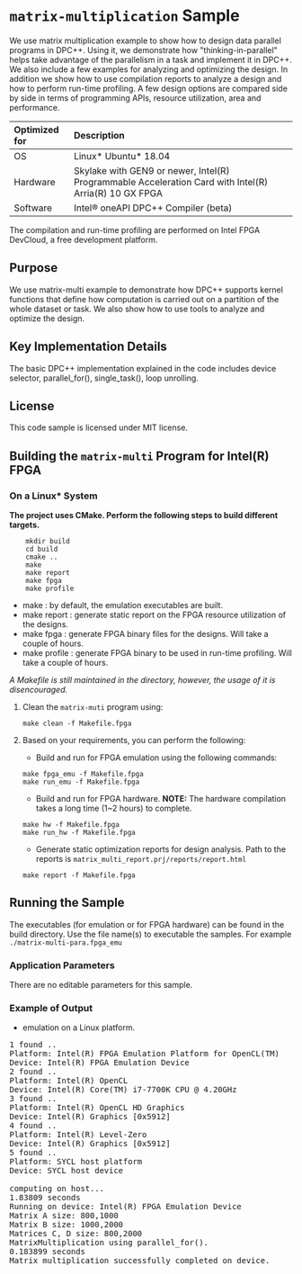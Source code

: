 # `matrix-multiplication` Sample

We use matrix multiplication example to show how to design data parallel programs in DPC++. Using it, we demonstrate how "thinking-in-parallel" helps take advantage of the parallelism in a task and implement it in DPC++. We also include a few examples for analyzing and optimizing the design. In addition we show how to use compilation reports to analyze a design and how to perform run-time profiling. A few design options are compared side by side in terms of programming APIs, resource utilization, area and performance.

| Optimized for                     | Description
|:---                               |:---
| OS                                | Linux* Ubuntu* 18.04
| Hardware                          | Skylake with GEN9 or newer, Intel(R) Programmable Acceleration Card with Intel(R) Arria(R) 10 GX FPGA
| Software                          | Intel&reg; oneAPI DPC++ Compiler (beta)  
  
The compilation and run-time profiling are performed on Intel FPGA DevCloud, a free development platform.

## Purpose

We use matrix-multi example to demonstrate how DPC++ supports kernel functions that define how computation is carried out on a partition of the whole dataset or task. We also show how to use tools to analyze and optimize the design. 

## Key Implementation Details 
The basic DPC++ implementation explained in the code includes device selector, parallel_for(), single_task(), loop unrolling.

## License  
This code sample is licensed under MIT license. 


## Building the `matrix-multi` Program for Intel(R) FPGA

### On a Linux* System

**The project uses CMake. Perform the following steps to build different targets.** 

```
    mkdir build
    cd build
    cmake ..
    make
    make report
    make fpga
    make profile
```
* make : by default, the emulation executables are built.
* make report : generate static report on the FPGA resource utilization of the designs.
* make fpga : generate FPGA binary files for the designs. Will take a couple of hours.
* make profile : generate FPGA binary to be used in run-time profiling. Will take a couple of hours.

*A Makefile is still maintained in the directory, however, the usage of it is disencouraged.*

1. Clean the `matrix-muti` program using:
    ```
    make clean -f Makefile.fpga
    ```

2. Based on your requirements, you can perform the following:
   * Build and run for FPGA emulation using the following commands:
    ```
    make fpga_emu -f Makefile.fpga
    make run_emu -f Makefile.fpga
    ```
    * Build and run for FPGA hardware.
      **NOTE:** The hardware compilation takes a long time (1~2 hours) to complete.
    ```
    make hw -f Makefile.fpga
    make run_hw -f Makefile.fpga
    ```
    * Generate static optimization reports for design analysis. Path to the reports is `matrix_multi_report.prj/reports/report.html`
    ```
    make report -f Makefile.fpga
    ```

## Running the Sample

The executables (for emulation or for FPGA hardware) can be found in the build directory. Use the file name(s) to executable the samples. For example
    ```
    ./matrix-multi-para.fpga_emu
    ```

### Application Parameters
There are no editable parameters for this sample.

### Example of Output

* emulation on a Linux platform.
<pre>
1 found ..
Platform: Intel(R) FPGA Emulation Platform for OpenCL(TM)
Device: Intel(R) FPGA Emulation Device
2 found ..
Platform: Intel(R) OpenCL
Device: Intel(R) Core(TM) i7-7700K CPU @ 4.20GHz
3 found ..
Platform: Intel(R) OpenCL HD Graphics
Device: Intel(R) Graphics [0x5912]
4 found ..
Platform: Intel(R) Level-Zero
Device: Intel(R) Graphics [0x5912]
5 found ..
Platform: SYCL host platform
Device: SYCL host device

computing on host...
1.83809 seconds
Running on device: Intel(R) FPGA Emulation Device
Matrix A size: 800,1000
Matrix B size: 1000,2000
Matrices C, D size: 800,2000
MatrixMultiplication using parallel_for().
0.183899 seconds
Matrix multiplication successfully completed on device.

</pre>
